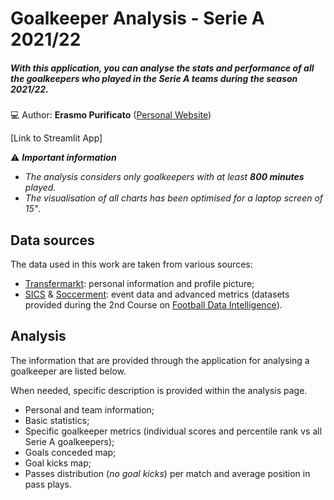 # Goalkeeper Analysis - Serie A 2021/22
##### With this application, you can analyse the **stats** and **performance** of all the goalkeepers who played in the Serie A teams during the season 2021/22.

:computer: Author: **Erasmo Purificato** ([Personal Website](https://erasmopurif.com/))

[Link to Streamlit App]

:warning: ***Important information***
* *The analysis considers only goalkeepers with at least **800 minutes** played.*
* *The visualisation of all charts has been optimised for a laptop screen of 15"*.

## Data sources
The data used in this work are taken from various sources:
* [Transfermarkt](https://www.transfermarkt.com/): personal information and profile picture;
* [SICS](https://www.sics.it/) & [Soccerment](https://soccerment.com/): event data and advanced metrics (datasets provided during the 2nd Course on [Football Data Intelligence](https://www.sics.it/corso-football-data-intelligence/)).

## Analysis
The information that are provided through the application for analysing a goalkeeper are listed below.

When needed, specific description is provided within the analysis page.

* Personal and team information;
* Basic statistics;
* Specific goalkeeper metrics (individual scores and percentile rank vs all Serie A goalkeepers);
* Goals conceded map;
* Goal kicks map;
* Passes distribution (*no goal kicks*) per match and average position in pass plays.





